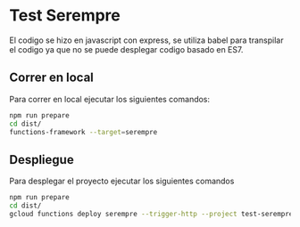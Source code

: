 # Test Serempre

El codigo se hizo en javascript con express, se utiliza babel para transpilar el codigo ya que no se puede desplegar codigo basado en ES7.

## Correr en local

Para correr en local ejecutar los siguientes comandos:

```bash
npm run prepare
cd dist/
functions-framework --target=serempre
```

## Despliegue

Para desplegar el proyecto ejecutar los siguientes comandos

```bash
npm run prepare
cd dist/
gcloud functions deploy serempre --trigger-http --project test-serempre --runtime nodejs12
```
